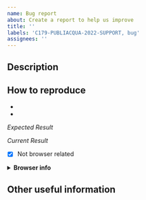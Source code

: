 ```yaml
---
name: Bug report
about: Create a report to help us improve
title: ''
labels: 'C179-PUBLIACQUA-2022-SUPPORT, bug'
assignees: ''
---
```


## Description
<!-- Add here a few sentences describing the bug. -->

## How to reproduce
<!-- A list of steps to reproduce the bug -->
-
-

*Expected Result*
<!-- Describe here the expected result  -->

*Current Result*
<!-- Describe here the current behavior -->

- [x] Not browser related

<details><summary> <b>Browser info</b> </summary>
<!-- If browser related, please compile the following table -->
<!-- If your browser is not in the list please add a new row to the table with the version -->
(use this site: <a href="https://www.whatsmybrowser.org/">https://www.whatsmybrowser.org/</a> for non expert users)

| Browser Affected | Version |
|---|---|
|Internet Explorer| |
|Edge| |
|Chrome| |
|Firefox| |
|Safari| |
</details>

## Other useful information
<!-- error stack trace, screenshot, videos, or link to repository code are welcome -->
